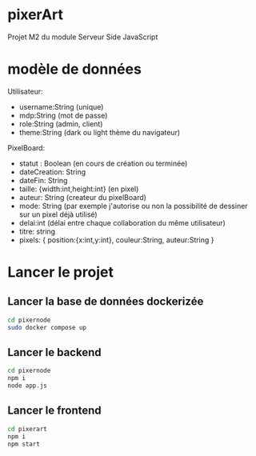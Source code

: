 # pixerArt
Projet M2 du module Serveur Side JavaScript

# modèle de données
Utilisateur: 
- username:String (unique)
- mdp:String (mot de passe)
- role:String (admin, client)
- theme:String (dark ou light thème du navigateur)
	     

PixelBoard: 
- statut : Boolean (en cours de création ou terminée)
- dateCreation: String
- dateFin: String
- taille: {width:int,height:int} (en pixel)
- auteur: String (createur du pixelBoard)
- mode: String (par exemple j'autorise ou non la possibilité de dessiner sur un pixel déjà utilisé)
- delai:int (délai entre chaque collaboration du même utilisateur) 
- titre: string
- pixels: {
		     position:{x:int,y:int},
		     couleur:String,
		     auteur:String
		    }

# Lancer le projet 
## Lancer la base de données dockerizée
```bash
cd pixernode
sudo docker compose up
```

## Lancer le backend
```bash
cd pixernode
npm i
node app.js
```

## Lancer le frontend
```bash
cd pixerart
npm i
npm start
```
